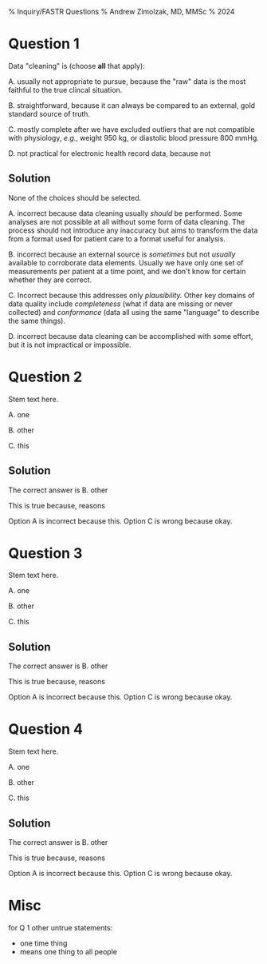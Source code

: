 % Inquiry/FASTR Questions
% Andrew Zimolzak, MD, MMSc
% 2024




# Question 1

Data "cleaning" is (choose **all** that apply):

A. usually not appropriate to pursue, because the "raw" data is the most faithful to the true clincal situation.

B. straightforward, because it can always be compared to an external, gold standard source of truth.

C. mostly complete after we have excluded outliers that are not compatible with physiology, *e.g.,* weight 950 kg, or diastolic blood pressure 800 mmHg.

D. not practical for electronic health record data, because not


## Solution

None of the choices should be selected.

A. incorrect because data cleaning usually *should* be performed. Some analyses are not possible at all without some form of data cleaning. The process should not introduce any inaccuracy but aims to transform the data from a format used for patient care to a format useful for analysis.

B. incorrect because an external source is *sometimes* but not *usually* available to corroborate data elements. Usually we have only one set of measurements per patient at a time point, and we don't know for certain whether they are correct.

C. Incorrect because this addresses only *plausibility.* Other key domains of data quality include *completeness* (what if data are missing or never collected) and *conformance* (data all using the same "language" to describe the same things).

D. incorrect because data cleaning can be accomplished with some effort, but it is not impractical or impossible.




# Question 2

Stem text here.

A. one

B. other

C. this

## Solution

The correct answer is B. other

This is true because, reasons

Option A is incorrect because this. Option C is wrong because okay.




# Question 3

Stem text here.

A. one

B. other

C. this

## Solution

The correct answer is B. other

This is true because, reasons

Option A is incorrect because this. Option C is wrong because okay.




# Question 4

Stem text here.

A. one

B. other

C. this

## Solution

The correct answer is B. other

This is true because, reasons

Option A is incorrect because this. Option C is wrong because okay.





# Misc

for Q 1 other untrue statements:

- one time thing
- means one thing to all people
